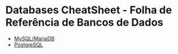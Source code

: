 # Databases CheatSheet - Folha de Referência de Bancos de Dados

- [MySQL/MariaDB ](mariadb.md)
- [PostgreSQL](postgres.md)

